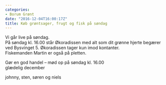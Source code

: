 ```yaml
---
categories:
- Borum Grønt
date: "2016-12-04T16:00:17Z"
title: Køb grøntsager, frugt og fisk på søndag
---
```


Vi går live på søndag.  
På søndag kl. 16.00 står Økoradissen med alt som dit grønne hjerte begærer ved Bysvinget 5. Økoradissen tager kun imod kontanter.  
Fiskemanden Martin er også på pletten.

Gør en god handel – mød op på søndag kl. 16.00   
glædelig december

johnny, sten, søren og niels

